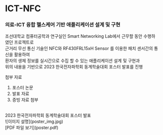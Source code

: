 # ICT-NFC
### 의료-ICT 융합 헬스케어 기반 애플리케이션 설계 및 구현 <br/>
조선대학교 컴퓨터공학과 연구실인 Smart Networking Lab에서 근무할 동안 수행하였던 프로젝트로 <br/>
근거리 무선 통신 기술인 NFC와 RF430FRL15xH Sensor 를 이용한 패치 센서간의 통신을 활용하여 <br/>
환자의 생체 정보를 실시간으로 수집 할 수 있는 애플리케이션 설계 및 구현과 <br/>
위의 내용을 기반으로 2023 한국전자파학회 동계학술대회 포스터 발표를 진행 <br/>

첨부 자료 <br/>
1. 포스터 논문 <br/>
2. 발표 자료 <br/>
3. 증빙 자료 첨부 <br/>
<br/> 
2023 한국전자파학회 동계학술대회 포스터 발표 <br/>
![이미지 설명](poster_img.jpg) <br/>
[PDF 파일 보기](poster.pdf)
